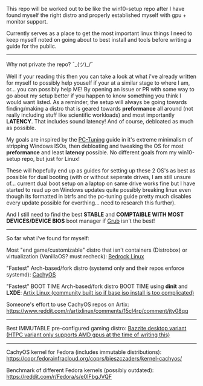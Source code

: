 This repo will be worked out to be like the win10-setup repo after I have found myself the right distro and properly established myself with gpu + monitor support.

Currently serves as a place to get the most important linux things I need to keep myself noted on going about to best install and tools before writing a guide for the public.

--------------------------------------------------------------------------------------------------------------------------------------------------------------

Why not private the repo? ¯\_(ツ)_/¯

Well if your reading this then you can take a look at what i've already written for myself to possibly help youself if your at a similar stage to where I am, or... you can possibly help ME! By opening an issue or PR with some way to go about my setup better if you happen to know something you think I would want listed. As a reminder, the setup will always be going towards finding/making a distro that is geared towards **preformance** all around (not really including stuff like scientific workloads) and most importantly **LATENCY**. That includes sound latency! And of course, debloated as much as possible.

My goals are inspired by the [PC-Tuning](https://github.com/amitxv/PC-Tuning) guide in it's extreme minimalism of stripping Windows ISOs, then debloating and tweaking the OS for most **preformance** and least **latency** possible. No different goals from my win10-setup repo, but just for Linux!

These will hopefully end up as guides for setting up these 2 OS's as best as possible for dual booting (with or without seperate drives, I am still unsure of... current dual boot setup on a laptop on same drive works fine but I have started to read up on Windows updates quite possibly breaking linux even though its formatted in btrfs and the pc-tuning guide pretty much disables every update possible for everthing... need to research this further).

And I still need to find the best **STABLE** and **COMPTAIBLE WITH MOST DEVICES/DEVICE BIOS** boot manager if [Grub](https://alternativeto.net/software/grub/?license=opensource&sort=likes) isn't the best!

--------------------------------------------------------------------------------------------------------------------------------------------------------------
So far what i've found for myself:

Most "end game/customizable" distro that isn't containers (Distrobox) or virtualization (VanillaOS? must recheck): [Bedrock Linux](https://bedrocklinux.org/)

"Fastest" Arch-based/fork distro (systemd only and their repos enforce systemd): [CachyOS](https://cachyos.org/)

"Fastest" BOOT TIME Arch-based/fork distro BOOT TIME using **dinit** and **LXDE**: [Artix Linux (community built iso if base iso install is too complicated)](https://artixlinux.org/download.php#official)

Someone's effort to use CachyOS repos on Artix: https://www.reddit.com/r/artixlinux/comments/15cl4rp/comment/jty08qq

--------------------------------------------------------------------------------------------------------------------------------------------------------------

Best IMMUTABLE pre-configured gaming distro: [Bazzite desktop variant (HTPC variant only supports AMD gpus at the time of writing this)](https://github.com/ublue-os/bazzite/#desktop)

--------------------------------------------------------------------------------------------------------------------------------------------------------------

CachyOS kernel for Fedora (includes immutable distributions): https://copr.fedorainfracloud.org/coprs/bieszczaders/kernel-cachyos/

Benchmark of different Fedora kernels (possibly outdated): https://reddit.com/r/Fedora/s/e0IFbgJVQF